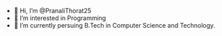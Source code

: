 - 👋 Hi, I’m @PranaliThorat25
- 👀 I’m interested in Programming
-  🌱 I’m currently persuing B.Tech in Computer Science and Technology.
  

